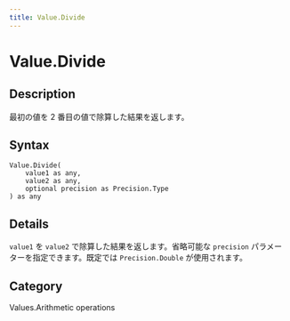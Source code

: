 ```yaml
---
title: Value.Divide
---
```


# Value.Divide


## Description

最初の値を 2 番目の値で除算した結果を返します。


## Syntax

```powerquery
Value.Divide(
    value1 as any,
    value2 as any,
    optional precision as Precision.Type
) as any
```


## Details

<code>value1</code> を <code>value2</code> で除算した結果を返します。省略可能な <code>precision</code> パラメーターを指定できます。既定では <code>Precision.Double</code> が使用されます。



## Category
Values.Arithmetic operations
